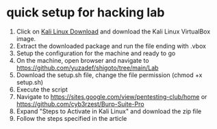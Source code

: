 # quick setup for hacking lab

1. Click on [Kali Linux Download](https://www.kali.org/get-kali/#kali-virtual-machines) and download the Kali Linux VirtualBox image.
2. Extract the downloaded package and run the file ending with .vbox
3. Setup the configuration for the machine and ready to go
4. On the machine, open browser and navigate to https://github.com/yuzadef/shigoto/tree/main/Lab
5. Download the setup.sh file, change the file permission (chmod +x setup.sh)
6. Execute the script
7. Navigate to https://sites.google.com/view/pentesting-club/home or https://github.com/cyb3rzest/Burp-Suite-Pro
8. Expand "Steps to Activate in Kali Linux" and download the zip file
9. Follow the steps specified in the article

